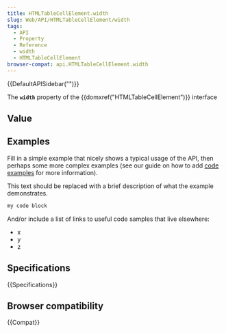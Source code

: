 ```yaml
---
title: HTMLTableCellElement.width
slug: Web/API/HTMLTableCellElement/width
tags:
  - API
  - Property
  - Reference
  - width
  - HTMLTableCellElement
browser-compat: api.HTMLTableCellElement.width
---
```

{{DefaultAPISidebar("")}}

The **`width`** property of the {{domxref("HTMLTableCellElement")}} interface 

## Value



## Examples

Fill in a simple example that nicely shows a typical usage of the API, then perhaps some more complex examples (see our guide on how to add [code examples](/en-US/docs/MDN/Contribute/Structures/Code_examples) for more information).

This text should be replaced with a brief description of what the example demonstrates.

```js
my code block
```

And/or include a list of links to useful code samples that live elsewhere:

*   x
*   y
*   z

## Specifications

{{Specifications}}

## Browser compatibility

{{Compat}}


